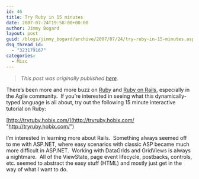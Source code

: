 ```yaml
---
id: 46
title: Try Ruby in 15 minutes
date: 2007-07-24T19:58:00+00:00
author: Jimmy Bogard
layout: post
guid: /blogs/jimmy_bogard/archive/2007/07/24/try-ruby-in-15-minutes.aspx
dsq_thread_id:
  - "323179167"
categories:
  - Misc
---
```

> _This post was originally published [here](http://grabbagoft.blogspot.com/2007/07/try-ruby-in-15-minutes.html)._

There&#8217;s been more and more buzz on [Ruby](http://www.ruby-lang.org/en/) and [Ruby on Rails](http://www.rubyonrails.org/), especially in the Agile community.&nbsp; If you&#8217;re interested in seeing what this dynamically-typed language is all about, try out the following 15 minute interactive tutorial on Ruby:

[http://tryruby.hobix.com/](http://tryruby.hobix.com/ "http://tryruby.hobix.com/")

I&#8217;m interested in learning more about Rails.&nbsp; Something always seemed off to me with ASP.NET, where easy scenarios with classic ASP became much more difficult in ASP.NET.&nbsp; Working with DataGrids and GridViews is always a nightmare.&nbsp; All of the ViewState, page event lifecycle, postbacks, controls, etc.&nbsp;seemed to abstract the easy stuff (HTML) and mostly just get in the way of what I want to do.